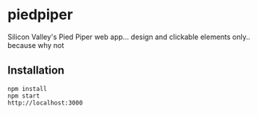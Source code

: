 # piedpiper
Silicon Valley's Pied Piper web app... design and clickable elements only.. because why not

## Installation
```
npm install
npm start
http://localhost:3000
```

